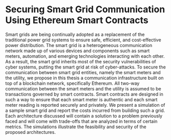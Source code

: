 # Securing Smart Grid Communication Using Ethereum Smart Contracts
Smart grids are being continually adopted as a replacement of the traditional power grid systems to ensure safe, efficient, and cost-effective power distribution. The smart grid is a heterogeneous communication network made up of various devices and components such as smart meters, automation, and emerging technologies interacting with each other. As a result, the smart grid inherits most of the security vulnerabilities of cyber systems, putting the smart grid at risk of cyber-attacks. To secure the communication between smart grid entities, namely the smart meters and the utility, we propose in this thesis a communication infrastructure built on top of a blockchain network, specifically Ethereum. All two-way communication between the smart meters and the utility is assumed to be transactions governed by smart contracts. Smart contracts are designed in such a way to ensure that each smart meter is authentic and each smart meter reading is reported securely and privately. We present a simulation of a sample smart grid and report the costs incurred from building such a grid. Each architecture discussed will contain a solution to a problem previously faced and will come with trade-offs that are analyzed in terms of certain metrics. The simulations illustrate the feasibility and security of the proposed architectures. 
